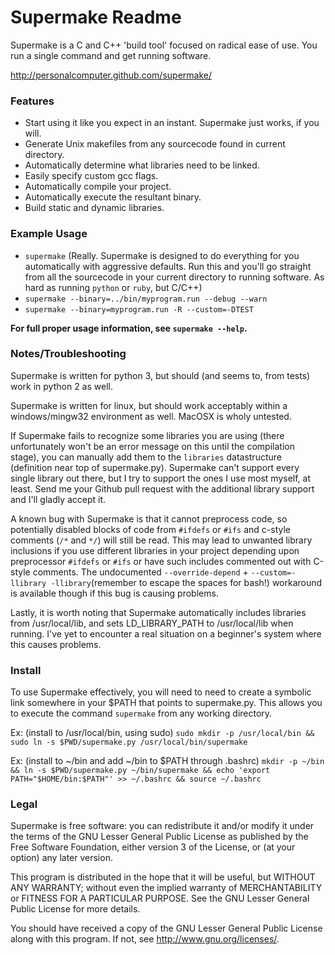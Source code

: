 Supermake Readme
================

Supermake is a C and C++ 'build tool' focused on radical ease of use. You run a single command and get running software.

http://personalcomputer.github.com/supermake/

### Features
* Start using it like you expect in an instant. Supermake just works, if you will.
* Generate Unix makefiles from any sourcecode found in current directory.
* Automatically determine what libraries need to be linked.
* Easily specify custom gcc flags.
* Automatically compile your project.
* Automatically execute the resultant binary.
* Build static and dynamic libraries.

### Example Usage
* `supermake` (Really. Supermake is designed to do everything for you automatically with aggressive defaults. Run this and you'll go straight from all the sourcecode in your current directory to running software. As hard as running `python` or `ruby`, but C/C++)
* `supermake --binary=../bin/myprogram.run --debug --warn`
* `supermake --binary=myprogram.run -R --custom=-DTEST`

**For full proper usage information, see `supermake --help`.**

### Notes/Troubleshooting
Supermake is written for python 3, but should (and seems to, from tests) work in python 2 as well.

Supermake is written for linux, but should work acceptably within a windows/mingw32 environment as well. MacOSX is wholy untested.

If Supermake fails to recognize some libraries you are using (there unfortunately won't be an error message on this until the compilation stage), you can manually add them to the `libraries` datastructure (definition near top of supermake.py). Supermake can't support every single library out there, but I try to support the ones I use most myself, at least. Send me your Github pull request with the additional library support and I'll gladly accept it.

A known bug with Supermake is that it cannot preprocess code, so potentially disabled blocks of code from `#ifdefs` or `#ifs` and c-style comments (`/*` and `*/`) will still be read. This may lead to unwanted library inclusions if you use different libraries in your project depending upon preprocessor `#ifdefs` or `#ifs` or have such includes commented out with C-style comments. The undocumented `--override-depend` + `--custom=-llibrary -llibrary`(remember to escape the spaces for bash!) workaround is available though if this bug is causing problems.

Lastly, it is worth noting that Supermake automatically includes libraries from /usr/local/lib, and sets LD_LIBRARY_PATH to /usr/local/lib when running. I've yet to encounter a real situation on a beginner's system where this causes problems.

### Install
To use Supermake effectively, you will need to need to create a symbolic link somewhere in your $PATH that points to supermake.py. This allows you to execute the command `supermake` from any working directory.

Ex: (install to /usr/local/bin, using sudo) `sudo mkdir -p /usr/local/bin && sudo ln -s $PWD/supermake.py /usr/local/bin/supermake`

Ex: (install to ~/bin and add ~/bin to $PATH through .bashrc) `mkdir -p ~/bin && ln -s $PWD/supermake.py ~/bin/supermake && echo 'export PATH="$HOME/bin:$PATH"' >> ~/.bashrc && source ~/.bashrc`

### Legal
Supermake is free software: you can redistribute it and/or modify
it under the terms of the GNU Lesser General Public License as published by
the Free Software Foundation, either version 3 of the License, or
(at your option) any later version.

This program is distributed in the hope that it will be useful,
but WITHOUT ANY WARRANTY; without even the implied warranty of
MERCHANTABILITY or FITNESS FOR A PARTICULAR PURPOSE.  See the
GNU Lesser General Public License for more details.

You should have received a copy of the GNU Lesser General Public License
along with this program.  If not, see <http://www.gnu.org/licenses/>.
